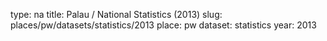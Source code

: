 type: na
title: Palau / National Statistics (2013)
slug: places/pw/datasets/statistics/2013
place: pw
dataset: statistics
year: 2013
